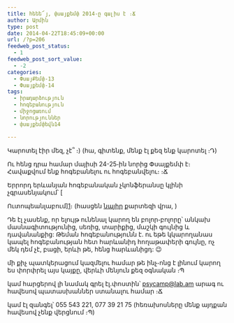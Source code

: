 ```yaml
---
title: հեեե՜յ, փսայքեմփ 2014-ը գալիս է ։Ճ
author: Արմին
type: post
date: 2014-04-22T18:45:09+00:00
url: /?p=206
feedweb_post_status:
  - 1
feedweb_post_sort_value:
  - -2
categories:
  - ՓսայՔեմփ-13
  - Փսայքեմփ-14
tags:
  - իրադարձություն
  - հոգեբանություն
  - միջոցառում
  - նորություններ
  - փսայքեմփեվն14

---
```

Կարոտել էիր մեզ, չէ՞ ։) (հա, գիտենք, մենք էլ քեզ ենք կարոտել ։Դ)

Ու հենց դրա համար մայիսի 24-25֊ին նորից Փսայքեմփ է։ Հավաքվում ենք հոգեբանելու ու հոգեբանվելու։ ։Ճ

Երրորդ երևանյան հոգեբանական չկոնֆերանսը կլինի չգրասենյակում՝ [
  
Ուտոպեանլաբում][1]։ (հասցեն <a href="https://maps.google.com/maps?ll=40.164354,44.519308&z=14&t=m&hl=en-US&gl=US&mapclient=embed&q=40%C2%B009%2741.0%22N+44%C2%B031%2709.2%22E" target="_blank">նայիր</a> քարտեզի վրա, )

Դե էլ չասենք, որ ելույթ ունենալ կարող են բոլոր֊բոլորը՝ անկախ մասնագիտությունից, սեռից, տարիքից, մաշկի գույնից և դավանանքից: Թեման հոգեբանությունն է․ ու եթե կկարողանաս կապել հոգեբանության հետ հարևանիդ հողաթափերի գույնը, ոչ մեկ դեմ չէ, բացի, երևի թե, հենց հարևանիցդ: 😉

մի քիչ պատկերացում կազմելու համար թե ինչ֊ոնց է լինում կարող ես փորփրել այս կայքը, վերևի մենյուն քեզ օգնական ։Պ
  
կամ հարցերով լի նամակ գրել էլ.փոստին՝ psycamp@lab.am արագ ու հավեսով պատասխաններ ստանալու համար ։Ճ
  
կամ էլ զանգել՝ 055 543 221, 077 39 21 75 (հեռախոսները մենք այդքան հավեսով չենք վերցնում ։Պ)

 [1]: http://utopianlab.am/ "Ուտոպեանլաբ"